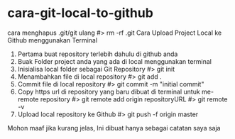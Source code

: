 
# cara-git-local-to-github
cara menghapus .git/git ulang
#> rm -rf .git
Cara Upload Project Local ke Github menggunakan Terminal
1. Pertama buat repository terlebih dahulu di github anda
2. Buak Folder project anda yang ada di local menggunakan terminal
3. Inisialisa local folder sebagai Git Repository
    #> git init
4. Menambahkan file di local repository
    #> git add .
5. Commit file di local repository
    #> git commit -m "initial commit"
6. Copy https url di repository yang baru dibuat di terminal untuk me-remote repository
    #> git remote add origin repositoryURL
    #> git remote -v
7. Upload local repository ke Github
    #> git push -f origin master
    
Mohon maaf jika kurang jelas, Ini dibuat hanya sebagai catatan saya saja
